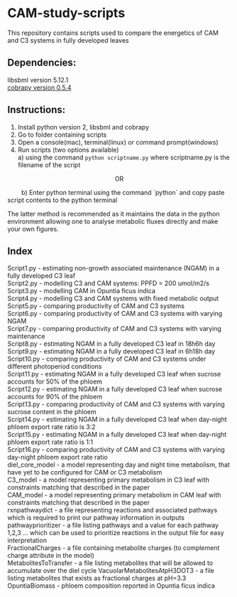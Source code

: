 # CAM-study-scripts
This repository contains scripts used to compare the energetics of CAM and C3 systems in fully developed leaves

## Dependencies:
libsbml version 5.12.1  
[cobrapy version 0.5.4](https://github.com/opencobra/cobrapy/tree/73ef5623ad)  

## Instructions:
1) Install python version 2, libsbml and cobrapy
2) Go to folder containing scripts
3) Open a console(mac), terminal(linux) or command prompt(windows)  
4) Run scripts (two options available)  
a) using the command `python scriptname.py` where scriptname.py is the filename of the script  
<p align='center'>
  OR
</p>
<p>
  &nbsp&nbsp&nbsp&nbsp&nbsp&nbsp&nbsp b) Enter python terminal using the command `python` and copy paste script contents to the python terminal
</p>

  
The latter method is recommended as it maintains the data in the python environment allowing one to analyse metabolic fluxes directly and make your own figures.

## Index
Script1.py - estimating non-growth associated maintenance (NGAM) in a fully developed C3 leaf  
Script2.py - modelling C3 and CAM systems: PPFD = 200 umol/m2/s  
Script3.py - modelling CAM in Opuntia ficus indica  
Script4.py - modelling C3 and CAM systems with fixed metabolic output  
Script5.py - comparing productivity of CAM and C3 systems  
Script6.py - comparing productivity of CAM and C3 systems with varying NGAM  
Script7.py - comparing productivity of CAM and C3 systems with varying maintenance  
Script8.py - estimating NGAM in a fully developed C3 leaf in 18h6h day  
Script9.py - estimating NGAM in a fully developed C3 leaf in 6h18h day  
Script10.py - comparing productivity of CAM and C3 systems under different photoperiod conditions  
Script11.py - estimating NGAM in a fully developed C3 leaf when sucrose accounts for 50% of the phloem  
Script12.py - estimating NGAM in a fully developed C3 leaf when sucrose accounts for 90% of the phloem  
Script13.py - comparing productivity of CAM and C3 systems with varying sucrose content in the phloem  
Script14.py - estimating NGAM in a fully developed C3 leaf when day-night phloem export rate ratio is 3:2  
Script15.py - estimating NGAM in a fully developed C3 leaf when day-night phloem export rate ratio is 1:1  
Script16.py - comparing productivity of CAM and C3 systems with varying day-night phloem export rate ratio  
diel_core_model - a model representing day and night time metabolism, that have yet to be configured for CAM or C3 metabolism  
C3_model - a model representing primary metabolism in C3 leaf with constraints matching that described in the paper  
CAM_model - a model representing primary metabolism in CAM leaf with constraints matching that described in the paper  
rxnpathwaydict - a file representing reactions and associated pathways which is required to print our pathway information in outputs  
pathwayprioritizer - a file listing pathways and a value for each pathway 1,2,3 ... which can be used to prioritize reactions in the output file for easy interpretation  
FractionalCharges - a file containing metabolite charges (to complement charge attribute in the model)  
MetabolitesToTransfer - a file listing metabolites that will be allowed to accumulate over the diel cycle
VacuolarMetabolitesAtpH3DOT3 - a file listing metabolites that exists as fractional charges at pH=3.3
OpuntiaBiomass - phloem composition reported in Opuntia ficus indica
